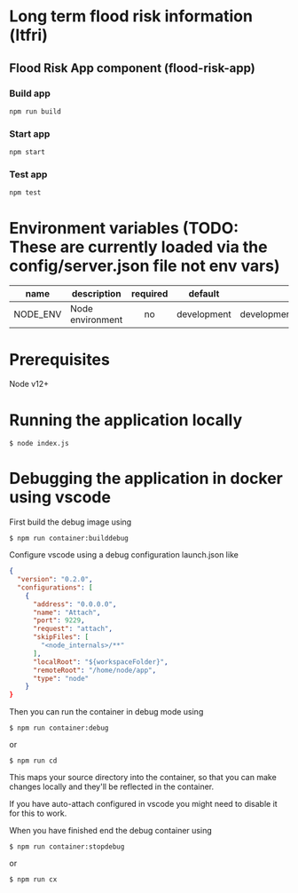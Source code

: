 # Long term flood risk information (ltfri)

## Flood Risk App component (flood-risk-app)

### Build app

`npm run build`

### Start app

`npm start`

### Test app

`npm test`

# Environment variables (TODO: These are currently loaded via the config/server.json file not env vars)
| name     |      description      | required  |   default   |            valid            | notes |
|----------|-----------------------|:---------:|-------------|:---------------------------:|-------|
| NODE_ENV | Node environment      |    no     | development | development,test,production |       |

# Prerequisites

Node v12+

# Running the application locally

`$ node index.js`

# Debugging the application in docker using vscode

First build the debug image using

`$ npm run container:builddebug`

Configure vscode using a debug configuration launch.json like

```json
{
  "version": "0.2.0",
  "configurations": [
    {
      "address": "0.0.0.0",
      "name": "Attach",
      "port": 9229,
      "request": "attach",
      "skipFiles": [
        "<node_internals>/**"
      ],
      "localRoot": "${workspaceFolder}",
      "remoteRoot": "/home/node/app",
      "type": "node"
    }
}
```

Then you can run the container in debug mode using

`$ npm run container:debug`

or 

`$ npm run cd`

This maps your source directory into the container, so that you can make changes locally and they'll be reflected in the container.

If you have auto-attach configured in vscode you might need to disable it for this to work.

When you have finished end the debug container using

`$ npm run container:stopdebug`

or 

`$ npm run cx`